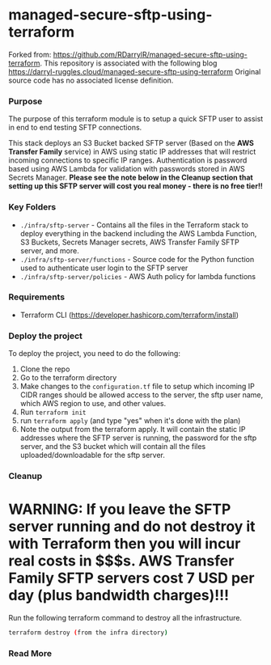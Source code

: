 # managed-secure-sftp-using-terraform
Forked from: https://github.com/RDarrylR/managed-secure-sftp-using-terraform. This repository is associated with the following blog https://darryl-ruggles.cloud/managed-secure-sftp-using-terraform
Original source code has no associated license definition.

### Purpose
The purpose of this terraform module is to setup a quick SFTP user to assist in end to end testing SFTP connections.  

This stack deploys an S3 Bucket backed SFTP server (Based on the **AWS Transfer Family** service) in AWS using static IP addresses that will restrict incoming connections to specific IP ranges. Authentication is password based using AWS Lambda for validation with passwords stored in AWS Secrets Manager. **Please see the note below in the Cleanup section that setting up this SFTP server will cost you real money - there is no free tier!!**

### Key Folders

- `./infra/sftp-server` - Contains all the files in the Terraform stack to deploy everything in the backend including the AWS Lambda Function, S3 Buckets, Secrets Manager secrets, AWS Transfer Family SFTP server, and more.
- `./infra/sftp-server/functions` - Source code for the Python function used to authenticate user login to the SFTP server
- `./infra/sftp-server/policies` - AWS Auth policy for lambda functions

### Requirements

-   Terraform CLI (https://developer.hashicorp.com/terraform/install)

### Deploy the project

To deploy the project, you need to do the following:

1. Clone the repo
2. Go to the terraform directory
3. Make changes to the `configuration.tf` file to setup which incoming IP CIDR ranges should be allowed access to the server, the sftp user name, which AWS region to use, and other values.
4. Run `terraform init`
5. run `terraform apply` (and type "yes" when it's done with the plan)
6. Note the output from the terraform apply. It will contain the static IP addresses where the SFTP server is running, the password for the sftp server, and the S3 bucket which will contain all the files uploaded/downloadable for the sftp server.

### Cleanup

# **WARNING: If you leave the SFTP server running and do not destroy it with Terraform then you will incur real costs in $$$s. AWS Transfer Family SFTP servers cost 7 USD per day (plus bandwidth charges)!!!**


Run the following terraform command to destroy all the infrastructure.

```bash
terraform destroy (from the infra directory)
```

### Read More


